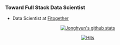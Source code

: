 ### Toward Full Stack Data Scientist
- Data Scientist at [Fitogether](https://www.fitogether.com/, "fitogether link")

  <div align=center>
  
  [![Jonghyun's github stats](https://github-readme-stats.vercel.app/api?username=jonghyunlee1993&show_icons=true&theme=solarized-dark)](https://github.com/anuraghazra/github-readme-stats)
	
  [![Hits](https://hits.seeyoufarm.com/api/count/incr/badge.svg?url=https://github.com/jonghyunlee1993)](https://hits.seeyoufarm.com) 
	
  </div>

<!--
**jonghyunlee1993/jonghyunlee1993** is a ✨ _special_ ✨ repository because its `README.md` (this file) appears on your GitHub profile.

Here are some ideas to get you started:

- 🔭 I’m currently working on ...
- 🌱 I’m currently learning ...
- 👯 I’m looking to collaborate on ...
- 🤔 I’m looking for help with ...
- 💬 Ask me about ...
- 📫 How to reach me: ...
- 😄 Pronouns: ...
- ⚡ Fun fact: ...
-->

